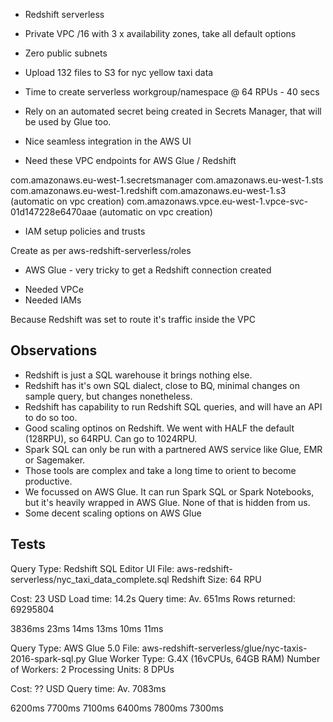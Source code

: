 - Redshift serverless
- Private VPC /16 with 3 x availability zones, take all default options
- Zero public subnets
- Upload 132 files to S3 for nyc yellow taxi data

- Time to create serverless workgroup/namespace @ 64 RPUs - 40 secs

- Rely on an automated secret being created in Secrets Manager, that will be used by Glue too.

- Nice seamless integration in the AWS UI

- Need these VPC endpoints for AWS Glue / Redshift

com.amazonaws.eu-west-1.secretsmanager
com.amazonaws.eu-west-1.sts
com.amazonaws.eu-west-1.redshift
com.amazonaws.eu-west-1.s3 (automatic on vpc creation)
com.amazonaws.vpce.eu-west-1.vpce-svc-01d147228e6470aae (automatic on vpc creation)

- IAM setup policies and trusts

Create as per aws-redshift-serverless/roles

- AWS Glue - very tricky to get a Redshift connection created

* Needed VPCe
* Needed IAMs

Because Redshift was set to route it's traffic inside the VPC

Observations
------------
- Redshift is just a SQL warehouse it brings nothing else.
- Redshift has it's own SQL dialect, close to BQ, minimal changes on sample query, but changes nonetheless.
- Redshift has capability to run Redshift SQL queries, and will have an API to do so too.
- Good scaling optinos on Redshift. We went with HALF the default (128RPU), so 64RPU. Can go to 1024RPU.
- Spark SQL can only be run with a partnered AWS service like Glue, EMR or Sagemaker.
- Those tools are complex and take a long time to orient to become productive.
- We focussed on AWS Glue. It can run Spark SQL or Spark Notebooks, but it's heavily wrapped in AWS Glue. None of that is hidden from us.
- Some decent scaling options on AWS Glue

Tests
-----

Query Type: Redshift SQL Editor UI 
File: aws-redshift-serverless/nyc_taxi_data_complete.sql
Redshift Size: 64 RPU

Cost: 23 USD
Load time: 14.2s
Query time: Av. 651ms
Rows returned: 69295804

3836ms
23ms
14ms
13ms
10ms
11ms

Query Type: AWS Glue 5.0
File: aws-redshift-serverless/glue/nyc-taxis-2016-spark-sql.py
Glue Worker Type: G.4X (16vCPUs, 64GB RAM)
Number of Workers: 2
Processing Units: 8 DPUs


Cost: ?? USD
Query time: Av. 7083ms

6200ms
7700ms
7100ms
6400ms
7800ms
7300ms
